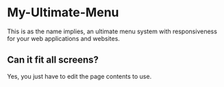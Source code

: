 # My-Ultimate-Menu

This is as the name implies, an ultimate menu system with responsiveness for your web applications and websites.

## Can it fit all screens?
Yes, you just have to edit the page contents to use.
